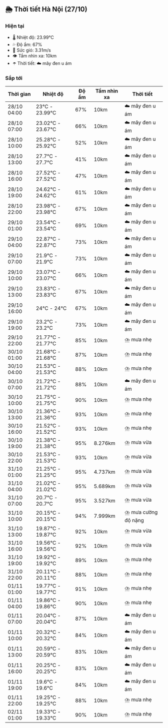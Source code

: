 ## 🌦️ Thời tiết Hà Nội (27/10)

### Hiện tại

- 🌡️ Nhiệt độ: 23.99℃
- 💦 Độ ẩm: 67%
- 💨 Sức gió: 3.31m/s
- 👁️ Tầm nhìn xa: 10km
- ☂️ Thời tiết: ☁️ mây đen u ám

### Sắp tới

| Thời gian | Nhiệt độ | Độ ẩm | Tầm nhìn xa | Thời tiết |
| --- | --- | --- | --- | --- |
| 28/10 04:00 | 23℃ - 23.99℃ | 67% | 10km | ☁️ mây đen u ám |
| 28/10 07:00 | 23.02℃ - 23.67℃ | 66% | 10km | ☁️ mây đen u ám |
| 28/10 10:00 | 25.28℃ - 25.92℃ | 52% | 10km | ☁️ mây đen u ám |
| 28/10 13:00 | 27.7℃ - 27.7℃ | 41% | 10km | ☁️ mây đen u ám |
| 28/10 16:00 | 27.52℃ - 27.52℃ | 47% | 10km | ☁️ mây đen u ám |
| 28/10 19:00 | 24.62℃ - 24.62℃ | 61% | 10km | ☁️ mây đen u ám |
| 28/10 22:00 | 23.98℃ - 23.98℃ | 67% | 10km | ☁️ mây đen u ám |
| 29/10 01:00 | 23.54℃ - 23.54℃ | 69% | 10km | ☁️ mây đen u ám |
| 29/10 04:00 | 22.87℃ - 22.87℃ | 73% | 10km | ☁️ mây đen u ám |
| 29/10 07:00 | 21.9℃ - 21.9℃ | 73% | 10km | ☁️ mây đen u ám |
| 29/10 10:00 | 23.07℃ - 23.07℃ | 66% | 10km | ☁️ mây đen u ám |
| 29/10 13:00 | 23.83℃ - 23.83℃ | 67% | 10km | ☁️ mây đen u ám |
| 29/10 16:00 | 24℃ - 24℃ | 67% | 10km | ☁️ mây đen u ám |
| 29/10 19:00 | 23.2℃ - 23.2℃ | 73% | 10km | ☁️ mây đen u ám |
| 29/10 22:00 | 21.77℃ - 21.77℃ | 85% | 10km | ⛈️ mưa nhẹ |
| 30/10 01:00 | 21.68℃ - 21.68℃ | 87% | 10km | ⛈️ mưa nhẹ |
| 30/10 04:00 | 21.53℃ - 21.53℃ | 88% | 10km | ⛈️ mưa nhẹ |
| 30/10 07:00 | 21.72℃ - 21.72℃ | 88% | 10km | ☁️ mây đen u ám |
| 30/10 10:00 | 21.75℃ - 21.75℃ | 90% | 10km | ⛈️ mưa nhẹ |
| 30/10 13:00 | 21.36℃ - 21.36℃ | 93% | 10km | ⛈️ mưa nhẹ |
| 30/10 16:00 | 21.52℃ - 21.52℃ | 93% | 10km | ⛈️ mưa nhẹ |
| 30/10 19:00 | 21.38℃ - 21.38℃ | 95% | 8.276km | ⛈️ mưa vừa |
| 30/10 22:00 | 21.53℃ - 21.53℃ | 93% | 10km | ⛈️ mưa vừa |
| 31/10 01:00 | 21.25℃ - 21.25℃ | 95% | 4.737km | ⛈️ mưa vừa |
| 31/10 04:00 | 21.02℃ - 21.02℃ | 95% | 5.689km | ⛈️ mưa vừa |
| 31/10 07:00 | 20.7℃ - 20.7℃ | 95% | 3.527km | ⛈️ mưa vừa |
| 31/10 10:00 | 20.15℃ - 20.15℃ | 94% | 7.999km | ⛈️ mưa cường độ nặng |
| 31/10 13:00 | 19.87℃ - 19.87℃ | 92% | 10km | ⛈️ mưa vừa |
| 31/10 16:00 | 19.56℃ - 19.56℃ | 92% | 10km | ⛈️ mưa vừa |
| 31/10 19:00 | 19.92℃ - 19.92℃ | 89% | 10km | ⛈️ mưa nhẹ |
| 31/10 22:00 | 20.11℃ - 20.11℃ | 88% | 10km | ⛈️ mưa nhẹ |
| 01/11 01:00 | 19.77℃ - 19.77℃ | 91% | 10km | ⛈️ mưa nhẹ |
| 01/11 04:00 | 19.86℃ - 19.86℃ | 90% | 10km | ⛈️ mưa nhẹ |
| 01/11 07:00 | 20.04℃ - 20.04℃ | 87% | 10km | ☁️ mây đen u ám |
| 01/11 10:00 | 20.32℃ - 20.32℃ | 84% | 10km | ☁️ mây đen u ám |
| 01/11 13:00 | 20.59℃ - 20.59℃ | 83% | 10km | ☁️ mây đen u ám |
| 01/11 16:00 | 20.25℃ - 20.25℃ | 83% | 10km | ☁️ mây đen u ám |
| 01/11 19:00 | 19.6℃ - 19.6℃ | 84% | 10km | ☁️ mây đen u ám |
| 01/11 22:00 | 19.25℃ - 19.25℃ | 88% | 10km | ⛈️ mưa nhẹ |
| 02/11 01:00 | 19.33℃ - 19.33℃ | 90% | 10km | ⛈️ mưa nhẹ |
